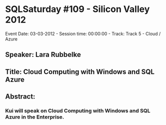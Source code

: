 # SQLSaturday #109 - Silicon Valley 2012
Event Date: 03-03-2012 - Session time: 00:00:00 - Track: Track 5 - Cloud / Azure
## Speaker: Lara Rubbelke
## Title: Cloud Computing with Windows and SQL Azure
## Abstract:
### Kui will speak on Cloud Computing with Windows and SQL Azure in the Enterprise.

